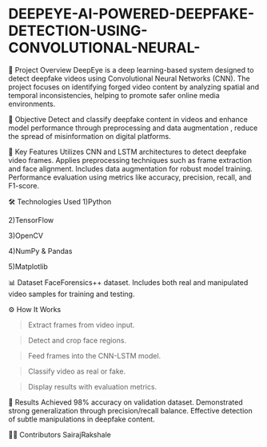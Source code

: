 # DEEPEYE-AI-POWERED-DEEPFAKE-DETECTION-USING-CONVOLUTIONAL-NEURAL-
📌 Project Overview
DeepEye is a deep learning-based system designed to detect deepfake videos using Convolutional Neural Networks (CNN). The project focuses on identifying forged video content by analyzing spatial and temporal inconsistencies, helping to promote safer online media environments.

🎯 Objective
Detect and classify deepfake content in videos and enhance model performance through preprocessing and data augmentation , reduce the spread of misinformation on digital platforms.

🧠 Key Features
Utilizes CNN and LSTM architectures to detect deepfake video frames.
Applies preprocessing techniques such as frame extraction and face alignment.
Includes data augmentation for robust model training.
Performance evaluation using metrics like accuracy, precision, recall, and F1-score.


🛠️ Technologies Used
1)Python

2)TensorFlow 

3)OpenCV

4)NumPy & Pandas

5)Matplotlib  

📊 Dataset
FaceForensics++ dataset.
Includes both real and manipulated video samples for training and testing.

⚙️ How It Works
 > Extract frames from video input.

 > Detect and crop face regions.

 > Feed frames into the CNN-LSTM model.

 > Classify video as real or fake.

 > Display results with evaluation metrics.

🚀 Results
Achieved 98% accuracy on validation dataset.
Demonstrated strong generalization through precision/recall balance.
Effective detection of subtle manipulations in deepfake content.

👨‍💻 Contributors
    SairajRakshale

  





